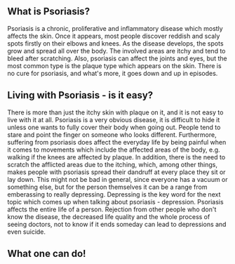 ## What is Psoriasis?

Psoriasis is a chronic, proliferative and inflammatory disease which mostly affects the skin. Once it appears, most people 
discover reddish and scaly spots firstly on their elbows and knees. As the disease develops, the spots grow and spread all over the body. 
The involved areas are itchy and tend to bleed after scratching. Also, psoriasis can affect the joints and eyes, but the most
common type is the plaque type which appears on the skin. There is no cure for psoriasis, and what's more, it goes down and up in episodes.

## Living with Psoriasis - is it easy?

There is more than just the itchy skin with plaque on it, and it is not easy to live with it at all.
Psoriasis is a very obvious disease, it is difficult to hide it unless one wants to fully cover their body when going out.
People tend to stare and point the finger on someone who looks different. Furthermore, suffering from psoriasis does affect the
everyday life by being painful when it comes to movements which include the affected areas of the body, e.g. walking if the knees are
affected by plaque. In addition, there is the need to scratch the afflicted areas due to the itching, which, among other things, 
makes people with psoriasis spread their dandruff at every place they sit or lay down. This might not be bad in general, since everyone has 
a vacuum or something else, but for the person themselves it can be a range from emberassing to really depressing.
Depressing is the key word for the next topic which comes up when talking about psoriasis - depression.
Psoriasis affects the entire life of a person. Rejection from other people who don't know the disease, the decreased life quality
and the whole process of seeing doctors, not to know if it ends someday can lead to 
depressions and even suicide.

## What one can do!



